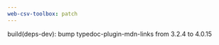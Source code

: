 ```yaml
---
web-csv-toolbox: patch
---
```


build(deps-dev): bump typedoc-plugin-mdn-links from 3.2.4 to 4.0.15
